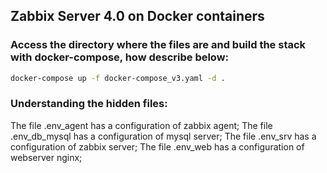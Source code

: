 ## Zabbix Server 4.0 on Docker containers
### Access the directory where the files are and build the stack with docker-compose, how describe below:
```sh
docker-compose up -f docker-compose_v3.yaml -d . 
```

### Understanding the hidden files:

The file .env_agent has a configuration of zabbix agent;
The file .env_db_mysql has a configuration of mysql server;
The file .env_srv has a configuration of zabbix server;
The file .env_web has a configuration of webserver nginx;

